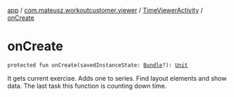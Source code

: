 [app](../../index.md) / [com.mateusz.workoutcustomer.viewer](../index.md) / [TimeViewerActivity](index.md) / [onCreate](./on-create.md)

# onCreate

`protected fun onCreate(savedInstanceState: `[`Bundle`](https://developer.android.com/reference/android/os/Bundle.html)`?): `[`Unit`](https://kotlinlang.org/api/latest/jvm/stdlib/kotlin/-unit/index.html)

It gets current exercise. Adds one to series. Find layout elements and show data.
The last task this function is counting down time.

